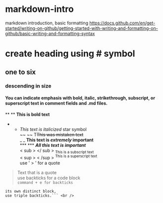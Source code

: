 # markdown-intro
markdown introduction, basic formatting https://docs.github.com/en/get-started/writing-on-github/getting-started-with-writing-and-formatting-on-github/basic-writing-and-formatting-syntax


# create heading using # symbol
## one to six
### descending in size

#### You can indicate emphasis with bold, italic, strikethrough, subscript, or superscript text in comment fields and .md files. 

** ** **This is bold text** <br />
* * *This text is italicized*  star symbol<br /> 
 ~~ ~~ T~~This was mistaken text~~<br />
 _ _ **This text is _extremely_ important** <br />
 *** *** ***All this text is important***<br />
 < sub > </ sub > <sub>This is a subscript text</sub> <br />
 < sup > < /sup > <sup>This is a superscript text</sup> <br />
use ' > ' for a quote <br />
 > Text that is a quote  <br />
 use backticks for a code block <br />
 `command + e for backticks`<br />
```To format code or text into 
its own distinct block, 
use triple backticks.``` <br />
 
